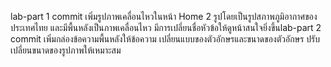 lab-part 1 commit เพิ่มรูปภาพเคลื่อนไหวในหน้า Home 2 รูปโดยเป็นรูปสภาพภูมิอากาศของประเทศไทย และมีพื้นหลังเป็นภาพเคลื่อนไหว มีการเปลี่ยนชื่อหัวข้อให้ดูหน้าสนใจยิ่งขึ้นlab-part 2 commit 
เพิ่มกล่องข้อความพื้นหลังให้ข้อความ เปลี่ยนแบบของตัวอักษรและขนาดของตัวอักษร ปรับเปลี่ยนขนาดของรูปภาพให้เหมาะสม